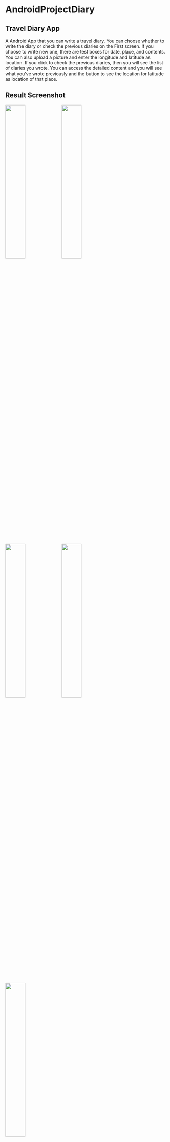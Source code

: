 
# AndroidProjectDiary

## Travel Diary App
A Android App that you can write a travel diary. You can choose whether to write the diary or check the previous diaries on the First screen. 
If you choose to write new one, there are test boxes for date, place, and contents. You can also upload a picture and enter the longitude and latitude as location.
If you click to check the previous diaries, then you will see the list of diaries you wrote. You can access the detailed content and you will see what you've wrote previously and the button to see the location for latitude as location of that place.

## Result Screenshot
<img src = "https://user-images.githubusercontent.com/75755156/116002585-67ce8f80-a635-11eb-9d35-e73358d7e4f9.png" width="35%"/><img src = "https://user-images.githubusercontent.com/75755156/116002614-96e50100-a635-11eb-9956-fa025245997b.png" width="35%"/>
<img src = "https://user-images.githubusercontent.com/75755156/116002642-aebc8500-a635-11eb-88e3-ad67410b5054.png" width="35%"/><img src = "https://user-images.githubusercontent.com/75755156/116002659-c0059180-a635-11eb-9211-b4e86c285daa.png" width="35%"/>
<img src = "https://user-images.githubusercontent.com/75755156/116002670-cc89ea00-a635-11eb-88b5-d2b9dc7b5ab6.png" width="35%"/>

## Tools
Android Studio   
Android SDK 28 Android SDK Build-tools 28.0.3   
(You can change other sdk and build-tools)
## Setting
#### Gradle

```gradle
dependencies {
    implementation 'androidx.appcompat:appcompat:1.2.0'
    implementation 'com.google.android.material:material:1.2.1'
    implementation 'androidx.constraintlayout:constraintlayout:2.0.4'
    implementation 'com.google.android.gms:play-services-maps:17.0.0'

    testImplementation 'junit:junit:4.+'
    androidTestImplementation 'androidx.test.ext:junit:1.1.2'
    androidTestImplementation 'androidx.test.espresso:espresso-core:3.3.0'
}
```
## GoogleMap
#### XML
```xml
<uses-permission android:name="android.permission.ACCESS_FINE_LOCATION" />
<uses-permission android:name="android.permission.INTERNET" />
<uses-permission android:name="android.permission.ACCESS_NETWORK_STATE" />
<uses-permission android:name="android.permission.WRITE_EXTERNAL_STORAGE" />
<uses-permission android:name="android.permission.READ_EXTERNAL_STORAGE" />

<application
    <meta-data
        android:name="com.google.android.geo.API_KEY"
        android:value="AIzaSyAl_K2dKrtdU8P7C5-fCMuZZYGtmFrjzfA" />
```

#### JAVA
MapsActivity.java
```java
import androidx.fragment.app.FragmentActivity;

import android.content.Intent;
import android.database.Cursor;
import android.os.Bundle;
import android.widget.EditText;
import android.widget.Toast;

import com.google.android.gms.maps.CameraUpdateFactory;
import com.google.android.gms.maps.GoogleMap;
import com.google.android.gms.maps.OnMapReadyCallback;
import com.google.android.gms.maps.SupportMapFragment;
import com.google.android.gms.maps.model.LatLng;
import com.google.android.gms.maps.model.MarkerOptions;

public class MapsActivity extends FragmentActivity implements OnMapReadyCallback {

    private GoogleMap mMap;
```

